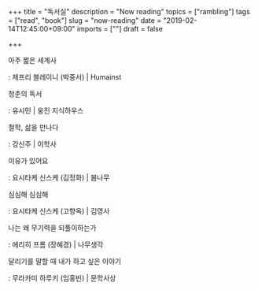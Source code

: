 +++
title = "독서실"
description = "Now reading"
topics = ["rambling"]
tags = ["read", "book"]
slug = "now-reading"
date = "2019-02-14T12:45:00+09:00"
imports = [""]
draft = false

+++

아주 짧은 세계사

: 제프리 블레이니 (박중서) | Humainst

청춘의 독서

: 유시민 | 웅진 지식하우스

철학, 삶을 만나다

: 강신주 | 이학사

이유가 있어요

: 요시타케 신스케 (김정화) | 봄나무

심심해 심심해

: 요시타케 신스케 (고향옥) | 김영사

나는 왜 무기력을 되풀이하는가

: 에리히 프롬 (장혜경) | 나무생각

달리기를 말할 때 내가 하고 싶은 이야기

: 무라카미 하루키 (임홍빈) | 문학사상

